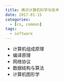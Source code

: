 ```yaml
---
title: 再识计算机科学与技术
date: 2017-01-15
categories:
  - [cs, common]
tags:
  - software
---
```


- 计算机组成原理
- 编译原理
- 网络协议
- 数据结构与算法
- 计算机图形学
